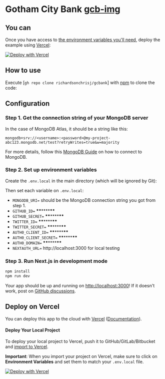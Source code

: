 # Gotham City Bank [gcb-img]

## You can

Once you have access to [the environment variables you'll need](#step-2-set-up-environment-variables), deploy the example using [Vercel](https://vercel.com?utm_source=github&utm_medium=readme&utm_campaign=next-example):

[![Deploy with Vercel](https://vercel.com/button)](https://vercel.com/new/git/external?repository-url=https://github.com/richardsonchrisj/gcbank.git)

## How to use

Execute [`gh repo clone richardsonchrisj/gcbank`] with [npm](https://docs.npmjs.com/cli/init) to clone the code:

## Configuration

### Step 1. Get the connection string of your MongoDB server

In the case of MongoDB Atlas, it should be a string like this:

```
mongodb+srv://<username>:<password>@my-project-abc123.mongodb.net/test?retryWrites=true&w=majority
```

For more details, follow this [MongoDB Guide](https://docs.mongodb.com/guides/server/drivers/) on how to connect to MongoDB.

### Step 2. Set up environment variables

Create the `.env.local` in the main directory (which will be ignored by Git):

Then set each variable on `.env.local`:

- `MONGODB_URI=` should be the MongoDB connection string you got from step 1.
- `GITHUB_ID=` **\*\***\*\*\*\***\*\***
- `GITHUB_SECRET=` **\*\***\*\*\*\***\*\***
- `TWITTER_ID=` **\*\***\*\*\*\***\*\***
- `TWITTER_SECRET=` **\*\***\*\*\*\***\*\***
- `AUTH0_CLIENT_ID=` **\*\***\*\*\*\***\*\***
- `AUTH0_CLIENT_SECRET=` **\*\***\*\*\*\***\*\***
- `AUTH0_DOMAIN=` **\*\***\*\*\*\***\*\***
- `NEXTAUTH_URL=` http://localhost:3000 for local testing

### Step 3. Run Next.js in development mode

```bash
npm install
npm run dev

```

Your app should be up and running on [http://localhost:3000](http://localhost:3000)! If it doesn't work, post on [GitHub discussions](https://github.com/vercel/next.js/discussions).

## Deploy on Vercel

You can deploy this app to the cloud with [Vercel](https://vercel.com?utm_source=github&utm_medium=readme&utm_campaign=next-example) ([Documentation](https://nextjs.org/docs/deployment)).

#### Deploy Your Local Project

To deploy your local project to Vercel, push it to GitHub/GitLab/Bitbucket and [import to Vercel](https://vercel.com/import/git?utm_source=github&utm_medium=readme&utm_campaign=next-example).

**Important**: When you import your project on Vercel, make sure to click on **Environment Variables** and set them to match your `.env.local` file.

[![Deploy with Vercel](https://vercel.com/button)](https://vercel.com/new/git/external?repository-url=https://github.com/vercel/next.js/tree/canary/examples/with-mongodb-mongoose&project-name=with-mongodb-mongoose&repository-name=with-mongodb-mongoose&env=MONGODB_URI&envDescription=Required%20to%20connect%20the%20app%20with%20MongoDB&envLink=https://github.com/vercel/next.js/tree/canary/examples/with-mongodb-mongoose%23step-2-set-up-environment-variables)

[gcb-img]: https://github.com/richardsonchrisj/gcbank/blob/main/public/images/BTAS.png
